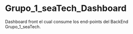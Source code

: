 # Grupo_1_seaTech_Dashboard
Dashboard front el cual consume los end-points del BackEnd Grupo_1_seaTech.
